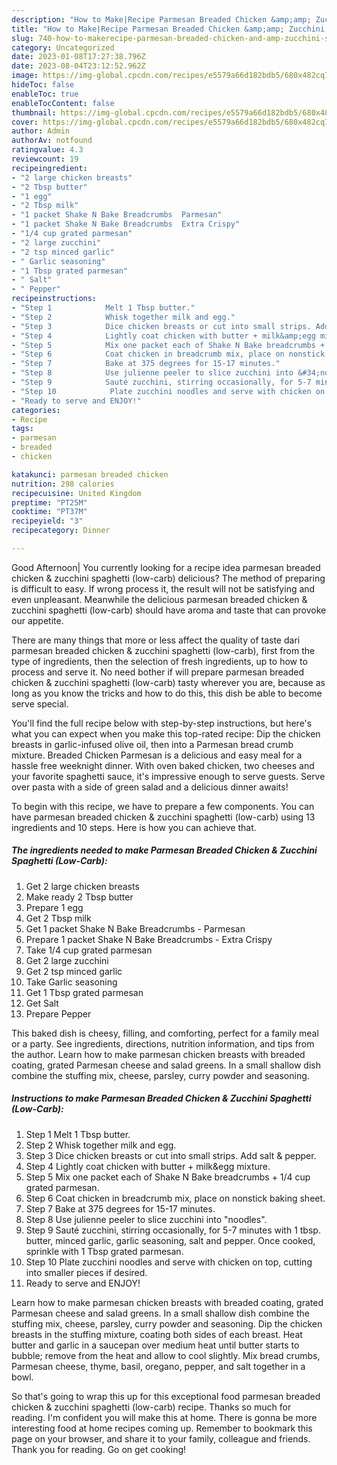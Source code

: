 ```yaml
---
description: "How to Make|Recipe Parmesan Breaded Chicken &amp;amp; Zucchini Spaghetti (Low-Carb) {That is Delicious"
title: "How to Make|Recipe Parmesan Breaded Chicken &amp;amp; Zucchini Spaghetti (Low-Carb) {That is Delicious"
slug: 740-how-to-makerecipe-parmesan-breaded-chicken-and-amp-zucchini-spaghetti-low-carb-that-is-delicious
category: Uncategorized
date: 2023-01-08T17:27:38.796Z
date: 2023-08-04T23:12:52.962Z
image: https://img-global.cpcdn.com/recipes/e5579a66d182bdb5/680x482cq70/parmesan-breaded-chicken-zucchini-spaghetti-low-carb-recipe-main-photo.jpg
hideToc: false
enableToc: true
enableTocContent: false
thumbnail: https://img-global.cpcdn.com/recipes/e5579a66d182bdb5/680x482cq70/parmesan-breaded-chicken-zucchini-spaghetti-low-carb-recipe-main-photo.jpg
cover: https://img-global.cpcdn.com/recipes/e5579a66d182bdb5/680x482cq70/parmesan-breaded-chicken-zucchini-spaghetti-low-carb-recipe-main-photo.jpg
author: Admin
authorAv: notfound
ratingvalue: 4.3
reviewcount: 19
recipeingredient:
- "2 large chicken breasts"
- "2 Tbsp butter"
- "1 egg"
- "2 Tbsp milk"
- "1 packet Shake N Bake Breadcrumbs  Parmesan"
- "1 packet Shake N Bake Breadcrumbs  Extra Crispy"
- "1/4 cup grated parmesan"
- "2 large zucchini"
- "2 tsp minced garlic"
- " Garlic seasoning"
- "1 Tbsp grated parmesan"
- " Salt"
- " Pepper"
recipeinstructions:
- "Step 1            Melt 1 Tbsp butter."
- "Step 2            Whisk together milk and egg."
- "Step 3            Dice chicken breasts or cut into small strips. Add salt &amp; pepper."
- "Step 4            Lightly coat chicken with butter + milk&amp;egg mixture."
- "Step 5            Mix one packet each of Shake N Bake breadcrumbs + 1/4 cup grated parmesan."
- "Step 6            Coat chicken in breadcrumb mix, place on nonstick baking sheet."
- "Step 7            Bake at 375 degrees for 15-17 minutes."
- "Step 8            Use julienne peeler to slice zucchini into &#34;noodles&#34;."
- "Step 9            Sauté zucchini, stirring occasionally, for 5-7 minutes with 1 tbsp. butter, minced garlic, garlic seasoning, salt and pepper. Once cooked, sprinkle with 1 Tbsp grated parmesan."
- "Step 10            Plate zucchini noodles and serve with chicken on top, cutting into smaller pieces if desired."
- "Ready to serve and ENJOY!"
categories:
- Recipe
tags:
- parmesan
- breaded
- chicken

katakunci: parmesan breaded chicken 
nutrition: 298 calories
recipecuisine: United Kingdom
preptime: "PT25M"
cooktime: "PT37M"
recipeyield: "3"
recipecategory: Dinner

---
```



Good Afternoon| You currently looking for a recipe idea parmesan breaded chicken &amp; zucchini spaghetti (low-carb) delicious? The method of preparing is difficult to easy. If wrong process it, the result will not be satisfying and even unpleasant. Meanwhile the delicious parmesan breaded chicken &amp; zucchini spaghetti (low-carb) should have aroma and taste that can provoke our appetite.






There are many things that more or less affect the quality of taste dari parmesan breaded chicken &amp; zucchini spaghetti (low-carb), first from the type of ingredients, then the selection of fresh ingredients, up to how to process and serve it. No need bother if will prepare parmesan breaded chicken &amp; zucchini spaghetti (low-carb) tasty wherever you are, because as long as you know the tricks and how to do this, this dish be able to become serve  special.


You&#39;ll find the full recipe below with step-by-step instructions, but here&#39;s what you can expect when you make this top-rated recipe: Dip the chicken breasts in garlic-infused olive oil, then into a Parmesan bread crumb mixture. Breaded Chicken Parmesan is a delicious and easy meal for a hassle free weeknight dinner. With oven baked chicken, two cheeses and your favorite spaghetti sauce, it&#39;s impressive enough to serve guests. Serve over pasta with a side of green salad and a delicious dinner awaits!


To begin with this recipe, we have to prepare a few components. You can have parmesan breaded chicken &amp; zucchini spaghetti (low-carb) using 13 ingredients and 10 steps. Here is how you can achieve that.

<!--inarticleads1-->

##### The ingredients needed to make Parmesan Breaded Chicken &amp; Zucchini Spaghetti (Low-Carb):

1. Get 2 large chicken breasts
1. Make ready 2 Tbsp butter
1. Prepare 1 egg
1. Get 2 Tbsp milk
1. Get 1 packet Shake N Bake Breadcrumbs - Parmesan
1. Prepare 1 packet Shake N Bake Breadcrumbs - Extra Crispy
1. Take 1/4 cup grated parmesan
1. Get 2 large zucchini
1. Get 2 tsp minced garlic
1. Take  Garlic seasoning
1. Get 1 Tbsp grated parmesan
1. Get  Salt
1. Prepare  Pepper


This baked dish is cheesy, filling, and comforting, perfect for a family meal or a party. See ingredients, directions, nutrition information, and tips from the author. Learn how to make parmesan chicken breasts with breaded coating, grated Parmesan cheese and salad greens. In a small shallow dish combine the stuffing mix, cheese, parsley, curry powder and seasoning. 

<!--inarticleads2-->

##### Instructions to make Parmesan Breaded Chicken &amp; Zucchini Spaghetti (Low-Carb):

1. Step 1            Melt 1 Tbsp butter.
1. Step 2            Whisk together milk and egg.
1. Step 3            Dice chicken breasts or cut into small strips. Add salt &amp; pepper.
1. Step 4            Lightly coat chicken with butter + milk&amp;egg mixture.
1. Step 5            Mix one packet each of Shake N Bake breadcrumbs + 1/4 cup grated parmesan.
1. Step 6            Coat chicken in breadcrumb mix, place on nonstick baking sheet.
1. Step 7            Bake at 375 degrees for 15-17 minutes.
1. Step 8            Use julienne peeler to slice zucchini into &#34;noodles&#34;.
1. Step 9            Sauté zucchini, stirring occasionally, for 5-7 minutes with 1 tbsp. butter, minced garlic, garlic seasoning, salt and pepper. Once cooked, sprinkle with 1 Tbsp grated parmesan.
1. Step 10            Plate zucchini noodles and serve with chicken on top, cutting into smaller pieces if desired.
1. Ready to serve and ENJOY!

Learn how to make parmesan chicken breasts with breaded coating, grated Parmesan cheese and salad greens. In a small shallow dish combine the stuffing mix, cheese, parsley, curry powder and seasoning. Dip the chicken breasts in the stuffing mixture, coating both sides of each breast. Heat butter and garlic in a saucepan over medium heat until butter starts to bubble; remove from the heat and allow to cool slightly. Mix bread crumbs, Parmesan cheese, thyme, basil, oregano, pepper, and salt together in a bowl. 

So that's going to wrap this up for this exceptional food parmesan breaded chicken &amp; zucchini spaghetti (low-carb) recipe. Thanks so much for reading. I'm confident you will make this at home. There is gonna be more interesting food at home recipes coming up. Remember to bookmark this page on your browser, and share it to your family, colleague and friends. Thank you for reading. Go on get cooking!
